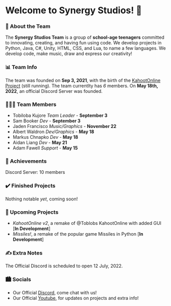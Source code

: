 # Welcome to Synergy Studios! 👋

### 🚀 About the Team
The **Synergy Studios Team** is a group of **school-age teenagers** committed to innovating, creating, and having fun using code. We develop projects in Python, Java, C#, Unity, HTML, CSS, and Lua, to name a few languages. We develop code, make music, draw and express our creativity!

### 📊 Team Info
The team was founded on **Sep 3, 2021**, with the birth of the [KahootOnline Project](https://github.com/Toblobs/kahootOnline) (still running). The team currentlty has *6* members. On **May 18th, 2022**, an official Discord Server was founded. 

### 🧑‍🤝‍🧑 Team Members
- Tobiloba Kujore *Team Leader* - **September 3**
- Sam Booker *Dev* - **September 3**
- Jaden Francisco *Music/Graphics* - **November 22**
- Albert Waldron *Dev/Graphics* - **May 18**
- Markus Chnapko *Dev* - **May 18**
- Aidan Liang *Dev* - **May 21**
- Adam Fawell *Support* - **May 15**

### 🥇 Achievements
Discord Server: 10 members

### ✔️ Finished Projects
Nothing notable *yet*, coming soon!

### 📝 Upcoming Projects
- *KahootOnline v2*, a remake of @Toblobs KahootOnline with added GUI [**In Development**]
- *Missiles!*, a remake of the popular game Missiles in Python [**In Development**]

### ✍️ Extra Notes
The Official Discord is scheduled to open 12 July, 2022.

### 🏙️ Socials
- Our Official [Discord](https://discord.gg/czKZS9gE4R), come chat with us!
- Our Official [Youtube](), for updates on projects and extra info!
